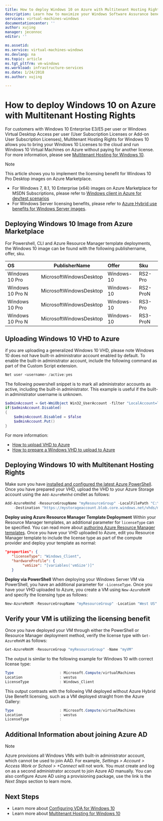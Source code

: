 ```yaml
---
title: How to deploy Windows 10 on Azure with Multitenant Hosting Rights 
description: Learn how to maximize your Windows Software Assurance benefits to bring on-premises licenses to Azure
services: virtual-machines-windows
documentationcenter: ''
author: xujing
manager: jeconnoc
editor: ''

ms.assetid: 
ms.service: virtual-machines-windows
ms.devlang: na
ms.topic: article
ms.tgt_pltfrm: vm-windows
ms.workload: infrastructure-services
ms.date: 1/24/2018
ms.author: xujing

---
```

# How to deploy Windows 10 on Azure with Multitenant Hosting Rights 
For customers with Windows 10 Enterprise E3/E5 per user or Windows Virtual Desktop Access per user (User Subscription Licenses or Add-on User Subscription Licenses), Multitenant Hosting Rights for Windows 10 allows you to bring your Windows 10 Licenses to the cloud and run Windows 10 Virtual Machines on Azure without paying for another license. For more information, please see [Multitenant Hosting for Windows 10](https://www.microsoft.com/en-us/CloudandHosting/licensing_sca.aspx).

> [!NOTE]
> This article shows you to implement the licensing benefit for Windows 10 Pro Desktop images on Azure Marketplace.
> - For Windows 7, 8.1, 10 Enterprise (x64) images on Azure Marketplace for MSDN Subscriptions, please refer to [Windows client in Azure for dev/test scenarios](client-images.md)
> - For Windows Server licensing benefits, please refer to [Azure Hybrid use benefits for Windows Server images](hybrid-use-benefit-licensing.md).
>

## Deploying Windows 10 Image from Azure Marketplace 
For Powershell, CLI and Azure Resource Manager template deployments, the Windows 10 image can be found with the following publishername, offer, sku.

| OS  |      PublisherName      |  Offer | Sku |
|:----------|:-------------:|:------|:------|
| Windows 10 Pro    | MicrosoftWindowsDesktop | Windows-10  | RS2-Pro   |
| Windows 10 Pro N  | MicrosoftWindowsDesktop | Windows-10  | RS2-ProN  |
| Windows 10 Pro    | MicrosoftWindowsDesktop | Windows-10  | RS3-Pro   |
| Windows 10 Pro N  | MicrosoftWindowsDesktop | Windows-10  | RS3-ProN  |

## Uploading Windows 10 VHD to Azure
if you are uploading a generalized Windows 10 VHD, please note Windows 10 does not have built-in administrator account enabled by default. To enable the built-in administrator account, include the following command as part of the Custom Script extension.

```powershell
Net user <username> /active:yes
```

The following powershell snippet is to mark all administrator accounts as active, including the built-in administrator. This example is useful if the built-in administrator username is unknown.
```powershell
$adminAccount = Get-WmiObject Win32_UserAccount -filter "LocalAccount=True" | ? {$_.SID -Like "S-1-5-21-*-500"}
if($adminAccount.Disabled)
{
    $adminAccount.Disabled = $false
    $adminAccount.Put()
}
```
For more information: 
* [How to upload VHD to Azure](upload-generalized-managed.md)
* [How to prepare a Windows VHD to upload to Azure](prepare-for-upload-vhd-image.md)


## Deploying Windows 10 with Multitenant Hosting Rights
Make sure you have [installed and configured the latest Azure PowerShell](/powershell/azure/overview). Once you have prepared your VHD, upload the VHD to your Azure Storage account using the `Add-AzureRmVhd` cmdlet as follows:

```powershell
Add-AzureRmVhd -ResourceGroupName "myResourceGroup" -LocalFilePath "C:\Path\To\myvhd.vhd" `
    -Destination "https://mystorageaccount.blob.core.windows.net/vhds/myvhd.vhd"
```


**Deploy using Azure Resource Manager Template Deployment**
Within your Resource Manager templates, an additional parameter for `licenseType` can be specified. You can read more about [authoring Azure Resource Manager templates](../../resource-group-authoring-templates.md). Once you have your VHD uploaded to Azure, edit you Resource Manager template to include the license type as part of the compute provider and deploy your template as normal:
```json
"properties": {  
   "licenseType": "Windows_Client",
   "hardwareProfile": {
        "vmSize": "[variables('vmSize')]"
   }
```

**Deploy via PowerShell**
When deploying your Windows Server VM via PowerShell, you have an additional parameter for `-LicenseType`. Once you have your VHD uploaded to Azure, you create a VM using `New-AzureRmVM` and specify the licensing type as follows:
```powershell
New-AzureRmVM -ResourceGroupName "myResourceGroup" -Location "West US" -VM $vm -LicenseType "Windows_Client"
```

## Verify your VM is utilizing the licensing benefit
Once you have deployed your VM through either the PowerShell or Resource Manager deployment method, verify the license type with `Get-AzureRmVM` as follows:
```powershell
Get-AzureRmVM -ResourceGroup "myResourceGroup" -Name "myVM"
```

The output is similar to the following example for Windows 10 with correct license type:

```powershell
Type                     : Microsoft.Compute/virtualMachines
Location                 : westus
LicenseType              : Windows_Client
```

This output contrasts with the following VM deployed without Azure Hybrid Use Benefit licensing, such as a VM deployed straight from the Azure Gallery:

```powershell
Type                     : Microsoft.Compute/virtualMachines
Location                 : westus
LicenseType              :
```

## Additional Information about joining Azure AD
>[!NOTE]
>Azure provisions all Windows VMs with built-in administrator account, which cannot be used to join AAD. For example, *Settings > Account > Access Work or School > +Connect* will not work. You must create and log on as a second administrator account to join Azure AD manually. You can also configure Azure AD using a provisioning package, use the link is the *Next Steps* section to learn more.
>
>

## Next Steps
- Learn more about [Configuring VDA for Windows 10](https://docs.microsoft.com/windows/deployment/vda-subscription-activation)
- Learn more about [Multitenant Hosting for Windows 10](https://www.microsoft.com/en-us/CloudandHosting/licensing_sca.aspx)


